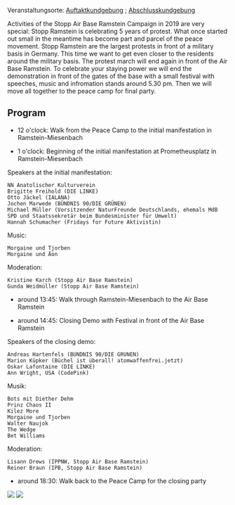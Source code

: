 Veranstaltungsorte: [Auftaktkundgebung](/locations/auftaktkundgebung) ;
                    [Abschlusskundgebung](/locations/abschlusskundgebung)
                   
Activities of the Stopp Air Base Ramstein Campaign in 2019 are very special: Stopp Ramstein is celebrating 5 years of protest. What once started out small in the meantime has become part and parcel of the peace movement. Stopp Ramstein are the largest protests in front of a military basis in Germany. This time we want to get even closer to the residents around the military basis. The protest march will end again in front of the Air Base Ramstein. To celebrate your staying power we will end the demonstration in front of the gates of the base with a small festival with speeches, music and infromation stands around 5.30 pm. Then we will move all together to the peace camp for final party.

## Program

* 12 o'clock: Walk from the Peace Camp to the initial manifestation in Ramstein-Miesenbach

* 1 o'clock: Beginning of the initial manifestation at Prometheusplatz in Ramstein-Miesenbach

Speakers at the initial manifestation:

    NN Anatolischer Kulturverein
    Brigitte Freihold (DIE LINKE)
    Otto Jäckel (IALANA)
    Jochen Marwede (BÜNDNIS 90/DIE GRÜNEN)
    Michael Müller (Vorsitzender NaturFreunde Deutschlands, ehemals MdB SPD und Staatssekretär beim Bundesminister für Umwelt)
    Hannah Schumacher (Fridays for Future Aktivistin)

Music:

    Morgaine und Tjorben
    Morgaine und Äon

Moderation:

    Kristine Karch (Stopp Air Base Ramstein)
    Gunda Weidmüller (Stopp Air Base Ramstein)

* around 13:45: Walk through Ramstein-Miesenbach to the Air Base Ramstein

* around 14:45: Closing Demo with Festival in front of the Air Base Ramstein

Speakers of the closing demo:

    Andreas Hartenfels (BÜNDNIS 90/DIE GRÜNEN)
    Marion Küpker (Büchel ist überall! atomwaffenfrei.jetzt)
    Oskar Lafontaine (DIE LINKE)
    Ann Wright, USA (CodePink)

Musik:

    Bots mit Diether Dehm
    Prinz Chaos II
    Kilez More
    Morgaine und Tjorben
    Walter Naujok
    The Wedge
    Bet Williams

Moderation:

    Lisann Drews (IPPNW, Stopp Air Base Ramstein)
    Reiner Braun (IPB, Stopp Air Base Ramstein)

* around 18:30: Walk back to the Peace Camp for the closing party

![](/assets/pictures/Demo/Demo_1080.jpg)
![](/assets/pictures/Demo/Demo_2_1080.jpg)
